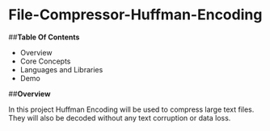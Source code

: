 # File-Compressor-Huffman-Encoding

##**Table Of Contents**
- Overview
- Core Concepts
- Languages and Libraries
- Demo 


##**Overview**

In this project Huffman Encoding will be used to compress 
large text files. They will also be decoded without
any text corruption or data loss.
